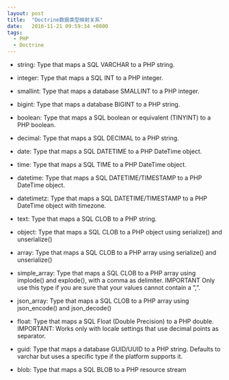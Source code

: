 ```yaml
---
layout: post
title:  "Doctrine数据类型映射关系"
date:   2016-11-21 09:59:34 +0800
tags:
  - PHP
  - Doctrine
---
```




* string: Type that maps a SQL VARCHAR to a PHP string.  
  
* integer: Type that maps a SQL INT to a PHP integer.  
  
* smallint: Type that maps a database SMALLINT to a PHP integer.  
  
* bigint: Type that maps a database BIGINT to a PHP string.  
  
* boolean: Type that maps a SQL boolean or equivalent (TINYINT) to a PHP boolean.  
  
* decimal: Type that maps a SQL DECIMAL to a PHP string.  
  
* date: Type that maps a SQL DATETIME to a PHP DateTime object.  
  
* time: Type that maps a SQL TIME to a PHP DateTime object.  
  
* datetime: Type that maps a SQL DATETIME/TIMESTAMP to a PHP DateTime object.  
  
* datetimetz: Type that maps a SQL DATETIME/TIMESTAMP to a PHP DateTime object with timezone.  
  
* text: Type that maps a SQL CLOB to a PHP string.  
  
* object: Type that maps a SQL CLOB to a PHP object using serialize() and unserialize()  
  
* array: Type that maps a SQL CLOB to a PHP array using serialize() and unserialize()  
  
* simple\_array: Type that maps a SQL CLOB to a PHP array using implode() and explode(), with a comma as delimiter. IMPORTANT Only use this type if you are sure that your values cannot contain a ”,”.  
  
* json\_array: Type that maps a SQL CLOB to a PHP array using json\_encode() and json\_decode()  
  
* float: Type that maps a SQL Float (Double Precision) to a PHP double. IMPORTANT: Works only with locale settings that use decimal points as separator.  
 
* guid: Type that maps a database GUID/UUID to a PHP string. Defaults to varchar but uses a specific type if the platform supports it.  

* blob: Type that maps a SQL BLOB to a PHP resource stream  
